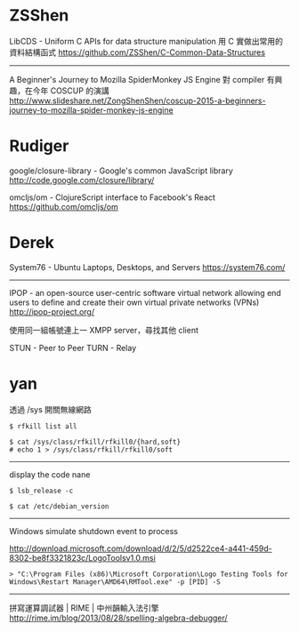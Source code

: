 # ZSShen

LibCDS - Uniform C APIs for data structure manipulation
用 C 實做出常用的資料結構函式
<https://github.com/ZSShen/C-Common-Data-Structures>  

--------

A Beginner's Journey to Mozilla SpiderMonkey JS Engine
對 compiler 有興趣，在今年 COSCUP 的演講
<http://www.slideshare.net/ZongShenShen/coscup-2015-a-beginners-journey-to-mozilla-spider-monkey-js-engine>  

# Rudiger

google/closure-library - Google's common JavaScript library 
<http://code.google.com/closure/library/>  

omcljs/om - ClojureScript interface to Facebook's React
<https://github.com/omcljs/om>  

# Derek

System76 - Ubuntu Laptops, Desktops, and Servers
<https://system76.com/>  

--------

IPOP - an open-source user-centric software virtual network allowing end users to define and create their own virtual private networks (VPNs)
<http://ipop-project.org/>  

使用同一組帳號連上一 XMPP server，尋找其他 client

STUN - Peer to Peer
TURN - Relay


# yan


透過 /sys 開關無線網路

    $ rfkill list all
    
    $ cat /sys/class/rfkill/rfkill0/{hard,soft}
    # echo 1 > /sys/class/rfkill/rfkill0/soft


--------

display the code nane


    $ lsb_release -c
    
    $ cat /etc/debian_version


--------

Windows simulate shutdown event to process 

<http://download.microsoft.com/download/d/2/5/d2522ce4-a441-459d-8302-be8f3321823c/LogoToolsv1.0.msi>  


    > "C:\Program Files (x86)\Microsoft Corporation\Logo Testing Tools for Windows\Restart Manager\AMD64\RMTool.exe" -p [PID] -S


--------

拼寫運算調試器 | RIME | 中州韻輸入法引擎
<http://rime.im/blog/2013/08/28/spelling-algebra-debugger/>  